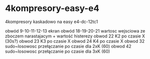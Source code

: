 # 4kompresory-easy-e4
4kompresory kaskadowo na easy e4-dc-12tc1

obwód 9-10-11-12-13 ekran
obwód 18-19-20-21 wartosc wejsciowa ze zboczem narastajacym + wartość histerezy
obwod 22 K2 po czasie X (30s?)
obwod 23 K3 po czasie X
obwod 24 K4 po czasie X
obwod 32 sudo~losowosc przełączanie po czasie dla 2xK (60)
obwod 42 sudo~losowosc przełączanie po czasie dla 3xK (60)
